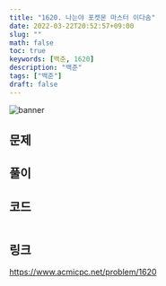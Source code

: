```yaml
---
title: "1620. 나는야 포켓몬 마스터 이다솜"
date: 2022-03-22T20:52:57+09:00
slug: ""
math: false
toc: true
keywords: [백준, 1620]
description: "백준"
tags: ["백준"]
draft: false
---
```

![banner](/banner/acm_banner.jpg)

## 문제

## 풀이

## 코드
```c++
```

## 링크
https://www.acmicpc.net/problem/1620
